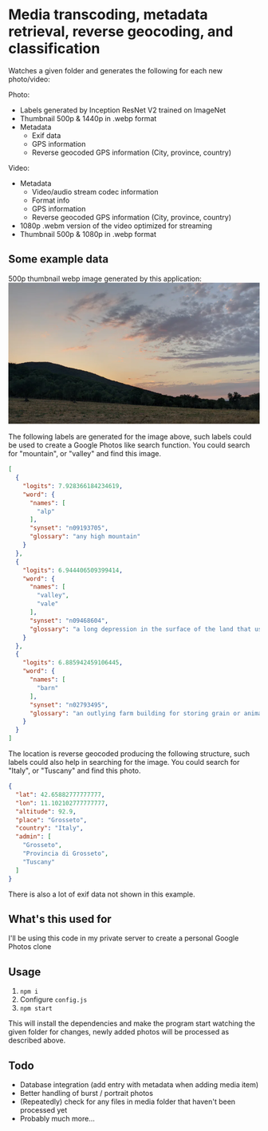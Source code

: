 # Media transcoding, metadata retrieval, reverse geocoding, and classification

Watches a given folder and generates the following for each new photo/video:

Photo:

* Labels generated by Inception ResNet V2 trained on ImageNet
* Thumbnail 500p & 1440p in .webp format
* Metadata
    * Exif data
    * GPS information
    * Reverse geocoded GPS information (City, province, country)

Video:

* Metadata
    * Video/audio stream codec information
    * Format info
    * GPS information
    * Reverse geocoded GPS information (City, province, country)
* 1080p .webm version of the video optimized for streaming
* Thumbnail 500p & 1080p in .webp format

## Some example data
500p thumbnail webp image generated by this application: 
![image](https://github.com/ruurdbijlsma/photoswatcher/blob/master/.gh/photo.webp?raw=true)

The following labels are generated for the image above, such labels could be used to create a Google Photos like search
function. You could search for "mountain", or "valley" and find this image.

```json
[
  {
    "logits": 7.928366184234619,
    "word": {
      "names": [
        "alp"
      ],
      "synset": "n09193705",
      "glossary": "any high mountain"
    }
  },
  {
    "logits": 6.944406509399414,
    "word": {
      "names": [
        "valley",
        "vale"
      ],
      "synset": "n09468604",
      "glossary": "a long depression in the surface of the land that usually contains a river"
    }
  },
  {
    "logits": 6.885942459106445,
    "word": {
      "names": [
        "barn"
      ],
      "synset": "n02793495",
      "glossary": "an outlying farm building for storing grain or animal feed and housing farm animals"
    }
  }
]
```

The location is reverse geocoded producing the following structure, such labels could also help in searching for the
image. You could search for "Italy", or "Tuscany" and find this photo.

```json
{
  "lat": 42.65882777777777,
  "lon": 11.102102777777777,
  "altitude": 92.9,
  "place": "Grosseto",
  "country": "Italy",
  "admin": [
    "Grosseto",
    "Provincia di Grosseto",
    "Tuscany"
  ]
}
```

There is also a lot of exif data not shown in this example.

## What's this used for

I'll be using this code in my private server to create a personal Google Photos clone

## Usage

1. `npm i`
2. Configure `config.js`
3. `npm start`

This will install the dependencies and make the program start watching the given folder for changes, newly added photos
will be processed as described above.

## Todo

* Database integration (add entry with metadata when adding media item)
* Better handling of burst / portrait photos
* (Repeatedly) check for any files in media folder that haven't been processed yet
* Probably much more...
